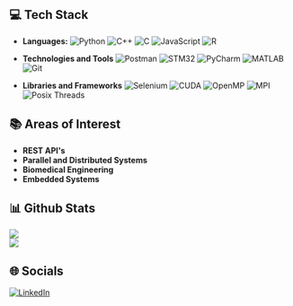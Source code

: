 ## 💻 Tech Stack
- **Languages:** 
![Python](https://img.shields.io/badge/Python-14354C?style=flat&logo=python&logoColor=white)
![C++](https://img.shields.io/badge/C++-%2300599C.svg?style=flat&logo=c%2B%2B&logoColor=white)
![C](https://img.shields.io/badge/C-A8B9CC?logo=c&logoColor=fff&style=flat)
![JavaScript](https://img.shields.io/badge/Javascript-%23323330.svg?style=flat&logo=javascript&logoColor=%23F7DF1E)
![R](https://img.shields.io/badge/R-276DC3?style=&logo=r&logoColor=white)

-  **Technologies and Tools** 
![Postman](https://img.shields.io/badge/Postman-FF6C37?style=flat&logo=postman&logoColor=white)
![STM32](https://img.shields.io/badge/STM32cubeIDE-03234B?style=flat&logo=stmicroelectronics&logoColor=white)
![PyCharm](https://img.shields.io/badge/PyCharm-000000.svg?&style=flat&logo=PyCharm&logoColor=white)
![MATLAB](https://img.shields.io/badge/MATLAB-%23007ACC.svg?style=flat&logo=matlab&logoColor=white)
![Git](https://img.shields.io/badge/Git-%23F05033.svg?style=flat&logo=git&logoColor=white) 

-  **Libraries and Frameworks**
![Selenium](https://img.shields.io/badge/Selenium-%2343B02A.svg?style=flat&logo=selenium&logoColor=white)
![CUDA](https://img.shields.io/badge/CUDA-%2376B900.svg?style=flat&logo=nvidia&logoColor=white)
![OpenMP](https://img.shields.io/badge/OpenMP-007ACC?style=flat)
![MPI](https://img.shields.io/badge/MPI-76B900?style=flat)
![Posix Threads](https://img.shields.io/badge/Posix%20Threads-FF6C37?style=flat)

## 📚 Areas of Interest 
- **REST API's**
- **Parallel and Distributed Systems**
- **Biomedical Engineering**
- **Embedded Systems**

## 📊 Github Stats
![](https://github-readme-streak-stats.herokuapp.com/?user=giannis-mel&theme=shadow_blue&hide_border=true)<br/>
![](https://github-readme-stats.vercel.app/api/top-langs/?username=giannis-mel&theme=shadow_blue&hide_border=true&include_all_commits=true&count_private=true&layout=compact)

## 🌐 Socials
[![LinkedIn](https://img.shields.io/badge/LinkedIn-%230077B5.svg?logo=linkedin&logoColor=white)](https://www.linkedin.com/in/giannis-meleziadis)
